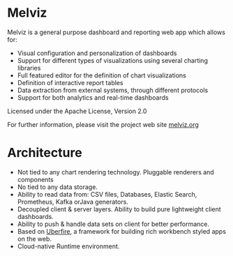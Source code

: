 # Melviz

Melviz is a general purpose dashboard and reporting web app which allows for:

- Visual configuration and personalization of dashboards
- Support for different types of visualizations using several charting libraries
- Full featured editor for the definition of chart visualizations
- Definition of interactive report tables
- Data extraction from external systems, through different protocols
- Support for both analytics and real-time dashboards

Licensed under the Apache License, Version 2.0

For further information, please visit the project web site <a href="http://melviz.org" target="_blank">melviz.org</a>

# Architecture

- Not tied to any chart rendering technology. Pluggable renderers and components
- No tied to any data storage.
- Ability to read data from: CSV files, Databases, Elastic Search, Prometheus, Kafka orJava generators.
- Decoupled client & server layers. Ability to build pure lightweight client dashboards.
- Ability to push & handle data sets on client for better performance.
- Based on <a href="http://www.uberfireframework.org" target="_blank">Uberfire</a>, a framework for building rich workbench styled apps on the web.
- Cloud-native Runtime environment.
